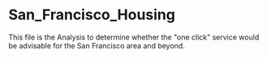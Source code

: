 # San_Francisco_Housing

This file is the Analysis to determine whether the "one click" service would be advisable for the San Francisco area and beyond. 
